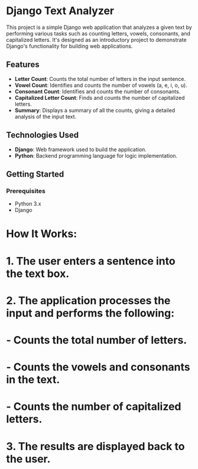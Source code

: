 # Django Text Analyzer

This project is a simple Django web application that analyzes a given text by performing various tasks such as counting letters, vowels, consonants, and capitalized letters. It's designed as an introductory project to demonstrate Django's functionality for building web applications.

## Features
- **Letter Count**: Counts the total number of letters in the input sentence.
- **Vowel Count**: Identifies and counts the number of vowels (a, e, i, o, u).
- **Consonant Count**: Identifies and counts the number of consonants.
- **Capitalized Letter Count**: Finds and counts the number of capitalized letters.
- **Summary**: Displays a summary of all the counts, giving a detailed analysis of the input text.

## Technologies Used
- **Django**: Web framework used to build the application.
- **Python**: Backend programming language for logic implementation.

## Getting Started

### Prerequisites
- Python 3.x
- Django



# How It Works:
# 1. The user enters a sentence into the text box.
# 2. The application processes the input and performs the following:
#     - Counts the total number of letters.
#     - Counts the vowels and consonants in the text.
#     - Counts the number of capitalized letters.
# 3. The results are displayed back to the user.


